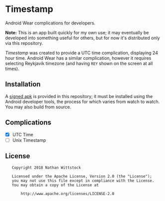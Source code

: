 # Timestamp

Android Wear complications for developers.

**Note:** This is an app built quickly for my own use; it may eventually
be developed into something useful for others, but for now it's distributed
only via this repository.

_Timestamp_ was created to provide a UTC time complication, displaying
24 hour time. Android Wear has a similar complication, however it requires
selecting Reykjavík timezone (and having `REY` shown on the screen at all
times).

## Installation

A [signed apk][apk] is provided in this repository; it must be installed
using the Android developer tools, the process for which varies from watch
to watch. You may also build from source.

## Complications

* [x] UTC Time
* [ ] Unix Timestamp

## License

```
   Copyright 2018 Nathan Wittstock

   Licensed under the Apache License, Version 2.0 (the "License");
   you may not use this file except in compliance with the License.
   You may obtain a copy of the License at

       http://www.apache.org/licenses/LICENSE-2.0
```

[apk]: ./app/release/app-release.apk
